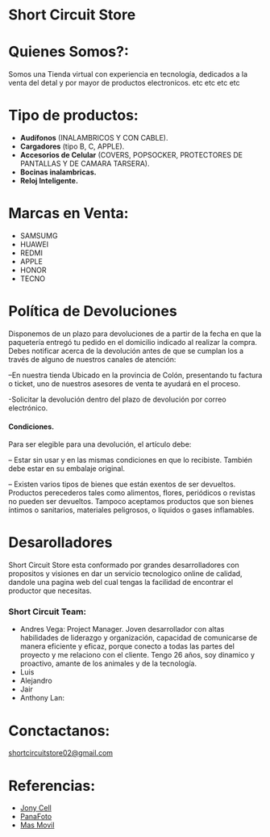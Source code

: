 # Short Circuit Store

  # Quienes Somos?:
  Somos una Tienda virtual con experiencia en tecnología, dedicados a la venta del detal y por mayor de productos electronicos. etc etc etc etc


  # Tipo de productos:
  
  - **Audífonos** (INALAMBRICOS Y CON CABLE).
  - **Cargadores** (tipo B, C, APPLE).
  - **Accesorios de Celular** (COVERS, POPSOCKER, PROTECTORES DE PANTALLAS Y DE CAMARA TARSERA).
  - **Bocinas inalambricas.**
  - **Reloj Inteligente.** 

 # Marcas en Venta:
  - SAMSUMG
  - HUAWEI
  - REDMI
  - APPLE
  - HONOR
  - TECNO

# Política de Devoluciones
Disponemos de un plazo para devoluciones de a partir de la fecha en que la paquetería entregó tu pedido en el domicilio indicado al realizar la compra. Debes notificar acerca de la devolución antes de que se cumplan los a través de alguno de nuestros canales de atención:

–En nuestra tienda Ubicado en la provincia de Colón, presentando tu factura o ticket, uno de nuestros asesores de venta te ayudará en el proceso. 

-Solicitar la devolución dentro del plazo de devolución por correo electrónico.

#### Condiciones.
Para ser elegible para una devolución, el artículo debe:

– Estar sin usar y en las mismas condiciones en que lo recibiste. También debe estar en su embalaje original. 

– Existen varios tipos de bienes que están exentos de ser devueltos. Productos perecederos tales como alimentos, flores, periódicos o revistas no pueden ser devueltos. Tampoco aceptamos productos que son bienes íntimos o sanitarios, materiales peligrosos, o líquidos o gases inflamables.



# Desarolladores
Short Circuit Store esta conformado por grandes desarrolladores con propositos y visiones en dar un servicio tecnologico online de calidad, dandole una pagina web del cual tengas la facilidad de encontrar el productor que necesitas.

### Short Circuit Team:
- Andres Vega: Project Manager.
Joven desarrollador con altas habilidades de liderazgo y organización, capacidad de comunicarse de manera eficiente y eficaz, porque conecto a todas las partes del proyecto y me relaciono con el cliente. Tengo 26 años, soy dinamico y proactivo, amante de los animales y de la tecnología. 
- Luis
- Alejandro
- Jair
- Anthony Lan: 

# Conctactanos:
shortcircuitstore02@gmail.com

# Referencias:
- [Jony Cell](https://www.jonycell.com/)
- [PanaFoto](https://www.panafoto.com/catalogsearch/result/?q=audiofoto%20catalogo%20de%20componentes&page=50)
- [Mas Movil](https://www.masmovilpanama.com/residencial/paquetes-internet?gbraid=0AAAAAC6reMaMzVI6xiilAeKPy4Jy81kjW&gclid=CjwKCAjwv-2pBhB-EiwAtsQZFGdl5FX4LakBrZOB5IC9_9C013nmX-yQYCV_T4XBjEu-l2r33SMQQRoCjkcQAvD_BwE)

